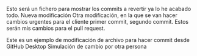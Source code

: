 Esto será un fichero para mostrar los commits a revertir
ya lo he acabado todo.
Nueva modificación
Otra modificación, en la que se van hacer cambios urgentes para el cliente
primer commit, segundo commit. Estos serán mis cambios para el pull request.

Este es un ejemplo de modificación de archivo para hacer commit desde GitHub Desktop
Simulación de cambio por otra persona
